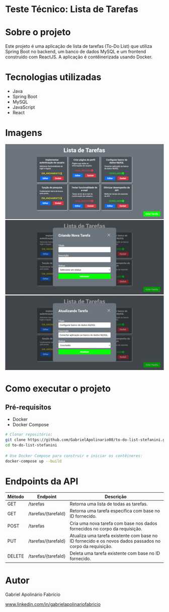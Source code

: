 # Teste Técnico: Lista de Tarefas

# Sobre o projeto

Este projeto é uma aplicação de lista de tarefas (To-Do List) que utiliza Spring Boot no backend, um banco de dados MySQL e um frontend construído com ReactJS. A aplicação é contêinerizada usando Docker.

# Tecnologias utilizadas
- Java
- Spring Boot
- MySQL
- JavaScript
- React

# Imagens
   <img src="./frontend/public/tarefas.png" width="800"/>
   <img src="./frontend/public/cadastrar-tarefa.png" width="800"/>
   <img src="./frontend/public/atualizando-tarefa.png" width="800">
   
# Como executar o projeto
## Pré-requisitos
- Docker
- Docker Compose

```bash
# Clonar repositório:
git clone https://github.com/GabrielApolinario08/to-do-list-stefanini.git
cd to-do-list-stefanini

# Use Docker Compose para construir e iniciar os contêineres:
docker-compose up --build
```
# Endpoints da API
| Método  | Endpoint | Descrição |
| ------------- | ------------- | ------------- |
| GET  | /tarefas  | Retorna uma lista de todas as tarefas.  |
| GET  | /tarefas/{tarefaId}  | Retorna uma tarefa específica com base no ID fornecido.  |
| POST  | /tarefas  | Cria uma nova tarefa com base nos dados fornecidos no corpo da requisição.  |
| PUT  | /tarefas/{tarefaId}  | Atualiza uma tarefa existente com base no ID fornecido e os novos dados passados no corpo da requisição.  |
| DELETE  | /tarefas/{tarefaId}  | Deleta uma tarefa existente com base no ID fornecido.  |

# Autor

Gabriel Apolinário Fabrício

www.linkedin.com/in/gabrielapolinariofabricio
